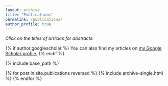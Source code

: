 ```yaml
---
layout: archive
title: "Publications"
permalink: /publications/
author_profile: true
---
```


*Click on the titles of articles for abstracts.*

{% if author.googlescholar %}
  You can also find my articles on <u><a href="{{author.googlescholar}}">my Google Scholar profile</a>.</u>
{% endif %}

{% include base_path %}

{% for post in site.publications reversed %}
  {% include archive-single.html %}
{% endfor %}
